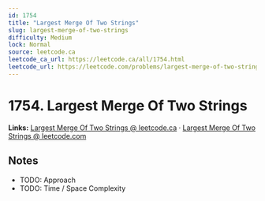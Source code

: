 ```yaml
--- 
id: 1754
title: "Largest Merge Of Two Strings"
slug: largest-merge-of-two-strings
difficulty: Medium
lock: Normal
source: leetcode.ca
leetcode_ca_url: https://leetcode.ca/all/1754.html
leetcode_url: https://leetcode.com/problems/largest-merge-of-two-strings/
---
```


# 1754. Largest Merge Of Two Strings

**Links:** [Largest Merge Of Two Strings @ leetcode.ca](https://leetcode.ca/all/1754.html) · [Largest Merge Of Two Strings @ leetcode.com](https://leetcode.com/problems/largest-merge-of-two-strings/)

## Notes
- TODO: Approach
- TODO: Time / Space Complexity
